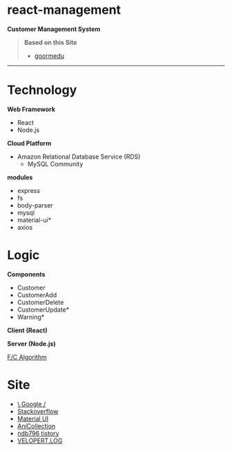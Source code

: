 # react-management
**Customer Management System**

> **Based on this Site**
> * [goormedu](https://edu.goorm.io/learn/lecture/11817/react%EC%99%80-node-js%EB%A5%BC-%ED%99%9C%EC%9A%A9%ED%95%9C-%EA%B3%A0%EA%B0%9D-%EA%B4%80%EB%A6%AC-%EC%8B%9C%EC%8A%A4%ED%85%9C-%EA%B0%9C%EB%B0%9C)

---

# Technology
**Web Framework**
* React
* Node.js

**Cloud Platform**
* Amazon Relational Database Service (RDS)
  * MySQL Community

**modules**
* express
* fs
* body-parser
* mysql
* material-ui*
* axios

# Logic
**Components**
* Customer
* CustomerAdd
* CustomerDelete
* CustomerUpdate*
* Warning*

**Client (React)**

**Server (Node.js)**

[F/C Algorithm](https://github.com/Retanerz/react-management/blob/master/LogicAlgorithm.png)

# Site
* [\ Google /](https://google.com)
* [Stackoverflow](https://stackoverflow.com)
* [Material UI](https://material-ui.com)
* [AniCollection](http://anicollection.github.io)
* [ndb796 tistory](https://ndb796.tistory.com/)
* [VELOPERT.LOG](https://velopert.com)

